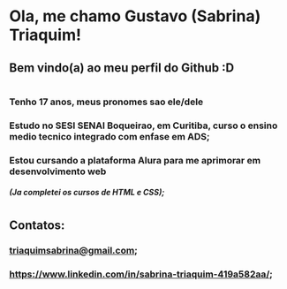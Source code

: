 # Ola, me chamo Gustavo (Sabrina) Triaquim!
## Bem vindo(a) ao meu perfil do Github :D
#
#
### Tenho 17 anos, meus pronomes sao ele/dele
### Estudo no SESI SENAI Boqueirao, em Curitiba, curso o ensino medio tecnico integrado com enfase em ADS;
### Estou cursando a plataforma Alura para me aprimorar em desenvolvimento web
##### (Ja completei os cursos de HTML e CSS);
#
## Contatos:
### triaquimsabrina@gmail.com;
### https://www.linkedin.com/in/sabrina-triaquim-419a582aa/;


